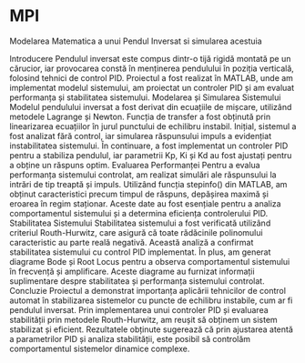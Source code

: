 # MPI
Modelarea Matematica a unui Pendul Inversat si simularea acestuia

Introducere
Pendulul inversat este compus dintr-o tijă rigidă montată pe un cărucior, iar provocarea constă în menținerea pendulului în poziția verticală, folosind tehnici de control PID. Proiectul a fost realizat în MATLAB, unde am implementat modelul sistemului, am proiectat un controler PID și am evaluat performanța și stabilitatea sistemului.
Modelarea și Simularea Sistemului
Modelul pendulului inversat a fost derivat din ecuațiile de mișcare, utilizând metodele Lagrange și Newton. Funcția de transfer a fost obținută prin linearizarea ecuațiilor în jurul punctului de echilibru instabil. Inițial, sistemul a fost analizat fără control, iar simularea răspunsului impuls a evidențiat instabilitatea sistemului. În continuare, a fost implementat un controler PID pentru a stabiliza pendulul, iar parametrii Kp, Ki și Kd au fost ajustați pentru a obține un răspuns optim.
Evaluarea Performanței
Pentru a evalua performanța sistemului controlat, am realizat simulări ale răspunsului la intrări de tip treaptă și impuls. Utilizând funcția stepinfo() din MATLAB, am obținut caracteristici precum timpul de răspuns, depășirea maximă și eroarea în regim staționar. Aceste date au fost esențiale pentru a analiza comportamentul sistemului și a determina eficiența controlerului PID.
Stabilitatea Sistemului
Stabilitatea sistemului a fost verificată utilizând criteriul Routh-Hurwitz, care asigură că toate rădăcinile polinomului caracteristic au parte reală negativă. Această analiză a confirmat stabilitatea sistemului cu control PID implementat. În plus, am generat diagrame Bode și Root Locus pentru a observa comportamentul sistemului în frecvență și amplificare. Aceste diagrame au furnizat informații suplimentare despre stabilitatea și performanța sistemului controlat.
Concluzie
Proiectul a demonstrat importanța aplicării tehnicilor de control automat în stabilizarea sistemelor cu puncte de echilibru instabile, cum ar fi pendulul inversat. Prin implementarea unui controler PID și evaluarea stabilității prin metodele Routh-Hurwitz, am reușit să obținem un sistem stabilizat și eficient. Rezultatele obținute sugerează că prin ajustarea atentă a parametrilor PID și analiza stabilității, este posibil să controlăm comportamentul sistemelor dinamice complexe.

